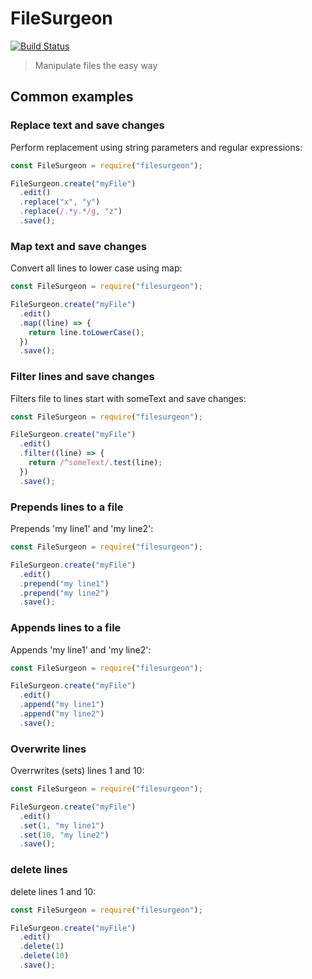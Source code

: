 # FileSurgeon

[![Build Status](https://travis-ci.org/nspragg/filesurgeon.svg)](https://travis-ci.org/nspragg/filesurgeon)

> Manipulate files the easy way

## Common examples

### Replace text and save changes

Perform replacement using string parameters and regular expressions:

```js
const FileSurgeon = require("filesurgeon");

FileSurgeon.create("myFile")
  .edit()
  .replace("x", "y")
  .replace(/.*y.*/g, "z")
  .save();
```

### Map text and save changes

Convert all lines to lower case using map:

```js
const FileSurgeon = require("filesurgeon");

FileSurgeon.create("myFile")
  .edit()
  .map((line) => {
    return line.toLowerCase();
  })
  .save();
```

### Filter lines and save changes

Filters file to lines start with someText and save changes:

```js
const FileSurgeon = require("filesurgeon");

FileSurgeon.create("myFile")
  .edit()
  .filter((line) => {
    return /^someText/.test(line);
  })
  .save();
```

### Prepends lines to a file

Prepends 'my line1' and 'my line2':

```js
const FileSurgeon = require("filesurgeon");

FileSurgeon.create("myFile")
  .edit()
  .prepend("my line1")
  .prepend("my line2")
  .save();
```

### Appends lines to a file

Appends 'my line1' and 'my line2':

```js
const FileSurgeon = require("filesurgeon");

FileSurgeon.create("myFile")
  .edit()
  .append("my line1")
  .append("my line2")
  .save();
```

### Overwrite lines

Overrwrites (sets) lines 1 and 10:

```js
const FileSurgeon = require("filesurgeon");

FileSurgeon.create("myFile")
  .edit()
  .set(1, "my line1")
  .set(10, "my line2")
  .save();
```

### delete lines

delete lines 1 and 10:

```js
const FileSurgeon = require("filesurgeon");

FileSurgeon.create("myFile")
  .edit()
  .delete(1)
  .delete(10)
  .save();
```
